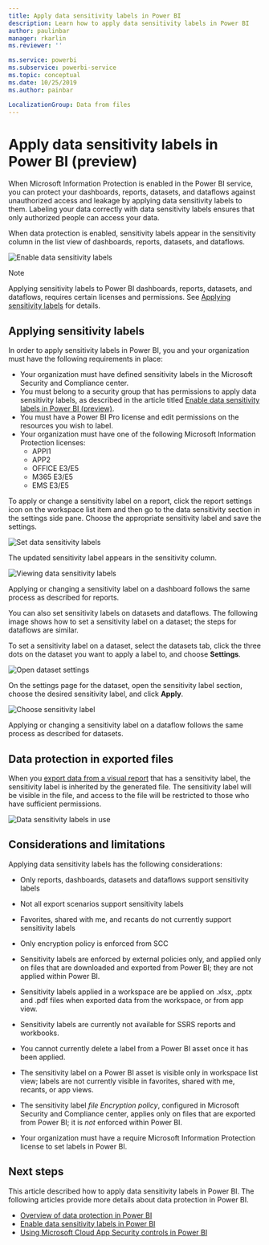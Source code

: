 ```yaml
---
title: Apply data sensitivity labels in Power BI
description: Learn how to apply data sensitivity labels in Power BI
author: paulinbar
manager: rkarlin
ms.reviewer: ''

ms.service: powerbi
ms.subservice: powerbi-service
ms.topic: conceptual
ms.date: 10/25/2019
ms.author: painbar

LocalizationGroup: Data from files
---
```

# Apply data sensitivity labels in Power BI (preview)

When Microsoft Information Protection is enabled in the Power BI service, you can protect your dashboards, reports, datasets, and dataflows against unauthorized access and leakage by applying data sensitivity labels to them. Labeling your data correctly with data sensitivity labels ensures that only authorized people can access your data.

When data protection is enabled, sensitivity labels appear in the sensitivity column in the list view of dashboards, reports, datasets, and dataflows.

![Enable data sensitivity labels](media/service-security-apply-data-sensitivity-labels/apply-data-sensitivity-labels-01.png)

> [!NOTE]
> Applying sensitivity labels to Power BI dashboards, reports, datasets, and dataflows, requires certain licenses and permissions. See [Applying sensitivity labels](#applying-sensitivity-labels) for details.

## Applying sensitivity labels

In order to apply sensitivity labels in Power BI, you and your organization must have the following requirements in place:

* Your organization must have defined sensitivity labels in the Microsoft Security and Compliance center.
* You must belong to a security group that has permissions to apply data sensitivity labels, as described in the article titled [Enable data sensitivity labels in Power BI (preview)](service-security-enable-data-sensitivity-labels.md#enable-data-sensitivity-labels).
* You must have a Power BI Pro license and edit permissions on the resources you wish to label. 
* Your organization must have one of the following Microsoft Information Protection licenses:
    * APPI1
    * APP2
    * OFFICE E3/E5
    * M365 E3/E5
    * EMS E3/E5

To apply or change a sensitivity label on a report, click the report settings icon on the workspace list item and then go to the data sensitivity section in the settings side pane. Choose the appropriate sensitivity label and save the settings.

![Set data sensitivity labels](media/service-security-apply-data-sensitivity-labels/apply-data-sensitivity-labels-02.png)

The updated sensitivity label appears in the sensitivity column. 

![Viewing data sensitivity labels](media/service-security-apply-data-sensitivity-labels/apply-data-sensitivity-labels-03.png)

Applying or changing a sensitivity label on a dashboard follows the same process as described for reports. 

You can also set sensitivity labels on datasets and dataflows. The following image shows how to set a sensitivity label on a dataset; the steps for dataflows are similar.

To set a sensitivity label on a dataset, select the datasets tab, click the three dots on the dataset you want to apply a label to, and choose **Settings**.

![Open dataset settings](media/service-security-apply-data-sensitivity-labels/apply-data-sensitivity-labels-05.png)

On the settings page for the dataset, open the sensitivity label section, choose the desired sensitivity label, and click **Apply**.

![Choose sensitivity label](media/service-security-apply-data-sensitivity-labels/apply-data-sensitivity-labels-06.png)

Applying or changing a sensitivity label on a dataflow follows the same process as described for datasets.

## Data protection in exported files

When you [export data from a visual report](https://docs.microsoft.com/power-bi/consumer/end-user-export) that has a sensitivity label, the sensitivity label is inherited by the generated file. The sensitivity label will be visible in the file, and access to the file will be restricted to those who have sufficient permissions.

![Data sensitivity labels in use](media/service-security-apply-data-sensitivity-labels/apply-data-sensitivity-labels-04b.png)

## Considerations and limitations

Applying data sensitivity labels has the following considerations:

* Only reports, dashboards, datasets and dataflows support sensitivity labels
* Not all export scenarios support sensitivity labels
* Favorites, shared with me, and recants do not currently support sensitivity labels
* Only encryption policy is enforced from SCC
* Sensitivity labels are enforced by external policies only, and applied only on files that are downloaded and exported from Power BI; they are not applied within Power BI.


* Sensitivity labels applied in a workspace are be applied on .xlsx, .pptx and .pdf files when exported data from the workspace, or from app view. 
* Sensitivity labels are currently not available for SSRS reports and workbooks.  
* You cannot currently delete a label from a Power BI asset once it has been applied.
* The sensitivity label on a Power BI asset is visible only in workspace list view; labels are not currently visible in favorites, shared with me, recants, or app views.
* The sensitivity label *file Encryption policy*, configured in Microsoft Security and Compliance center, applies only on files that are exported from Power BI; it is *not* enforced within Power BI.
* Your organization must have a  require Microsoft Information Protection license to set labels in Power BI.

## Next steps

This article described how to apply data sensitivity labels in Power BI. The following articles provide more details about data protection in Power BI. 

* [Overview of data protection in Power BI](../admin/service-security-data-protection-overview.md)
* [Enable data sensitivity labels in Power BI](../admin/service-security-enable-data-sensitivity-labels.md)
* [Using Microsoft Cloud App Security controls in Power BI](../admin/service-security-using-microsoft-cloud-app-security-controls.md)
